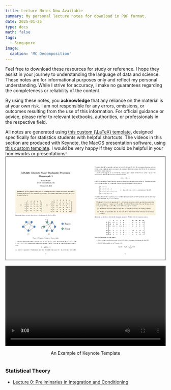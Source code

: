 ```yaml
---
title: Lecture Notes Now Available
summary: My personal lecture notes for download in PDF format.
date: 2025-01-25
type: docs
math: false
tags:
  - Singapore
image:
  caption: 'MC Decomposition'
---
```


Feel free to download these resources for study or reference. I hope they assist in your journey to understanding the language of data and science. These notes are for informational purposes only and reflect my personal understanding. While I strive for accuracy, I make no guarantees regarding the completeness or reliability of the content. 

By using these notes, you **acknowledge** that any reliance on the material is at your own risk. I am not responsible for any errors, omissions, or outcomes resulting from the use of this information. For official guidance or advice, please refer to relevant textbooks, authorities, or professionals in the respective field.

All notes are generated using <a href="files/hw-latex.zip" target="_blank">this custom \(\LaTeX\) template</a>, designed specifically for statistics students with helpful shortcuts. The videos in this section are produced with Keynote, the MacOS presentation software, using <a href="files/NUS-keynote.key" target="_blank">this custom template</a>. I would be very happy if they could be helpful in your homeworks or presentations!
![Latex template](files/tch-notes-fig1.png)

<div style="display: flex; flex-direction: column; align-items: center; margin-bottom: 20px; width: 100%;">
  <video controls style="width: 100%;">
    <source src="../coffee-sim/images/6120-v2tut-simulation.mp4" type="video/mp4">
    Your browser does not support the video tag.
  </video>
  <p style="text-align: center; width: 100%;">An Example of Keynote Template</p>
</div>

<!-- ### Machine Learning Methods

- <a href="/notes/ml-pca.pdf" target="_blank">Lecture 1: Principal Component Analysis</a>
- <a href="/notes/ml-fa.pdf" target="_blank">Lecture 2: Factor Analysis</a>
- <a href="/notes/ml-kpca.pdf" target="_blank">Lecture 3: MDS and Kernel PCA</a>
- <a href="/notes/ml-svm.pdf" target="_blank">Lecture 4: Support Vector Machine</a> -->

### Statistical Theory

- <a href="files/st-pres.pdf" target="_blank">Lecture 0: Preliminaries in Integration and Conditioning</a>




<!-- 
[Hugo Blox Builder](https://hugoblox.com) is designed to give technical content creators a seamless experience. You can focus on the content and the Hugo Blox Builder which this template is built upon handles the rest.

**Embed videos, podcasts, code, LaTeX math, and even test students!**

On this page, you'll find some examples of the types of technical content that can be rendered with Hugo Blox.

## Video

Teach your course by sharing videos with your students. Choose from one of the following approaches:

{{< youtube D2vj0WcvH5c >}}

**Youtube**:

    {{</* youtube w7Ft2ymGmfc */>}}

**Bilibili**:

    {{</* bilibili id="BV1WV4y1r7DF" */>}}

**Video file**

Videos may be added to a page by either placing them in your `assets/media/` media library or in your [page's folder](https://gohugo.io/content-management/page-bundles/), and then embedding them with the _video_ shortcode:

    {{</* video src="my_video.mp4" controls="yes" */>}}

## Podcast

You can add a podcast or music to a page by placing the MP3 file in the page's folder or the media library folder and then embedding the audio on your page with the _audio_ shortcode:

    {{</* audio src="ambient-piano.mp3" */>}}

Try it out:

{{< audio src="ambient-piano.mp3" >}}

## Test students

Provide a simple yet fun self-assessment by revealing the solutions to challenges with the `spoiler` shortcode:

```markdown
{{</* spoiler text="👉 Click to view the solution" */>}}
You found me!
{{</* /spoiler */>}}
```

renders as

{{< spoiler text="👉 Click to view the solution" >}} You found me 🎉 {{< /spoiler >}}

## Math

Hugo Blox Builder supports a Markdown extension for $\LaTeX$ math. You can enable this feature by toggling the `math` option in your `config/_default/params.yaml` file.

To render _inline_ or _block_ math, wrap your LaTeX math with `{{</* math */>}}$...${{</* /math */>}}` or `{{</* math */>}}$$...$${{</* /math */>}}`, respectively.

{{% callout note %}}
We wrap the LaTeX math in the Hugo Blox _math_ shortcode to prevent Hugo rendering our math as Markdown.
{{% /callout %}}

Example **math block**:

```latex
{{</* math */>}}
$$
\gamma_{n} = \frac{ \left | \left (\mathbf x_{n} - \mathbf x_{n-1} \right )^T \left [\nabla F (\mathbf x_{n}) - \nabla F (\mathbf x_{n-1}) \right ] \right |}{\left \|\nabla F(\mathbf{x}_{n}) - \nabla F(\mathbf{x}_{n-1}) \right \|^2}
$$
{{</* /math */>}}
```

renders as

{{< math >}}
$$\gamma_{n} = \frac{ \left | \left (\mathbf x_{n} - \mathbf x_{n-1} \right )^T \left [\nabla F (\mathbf x_{n}) - \nabla F (\mathbf x_{n-1}) \right ] \right |}{\left \|\nabla F(\mathbf{x}_{n}) - \nabla F(\mathbf{x}_{n-1}) \right \|^2}$$
{{< /math >}}

Example **inline math** `{{</* math */>}}$\nabla F(\mathbf{x}_{n})${{</* /math */>}}` renders as {{< math >}}$\nabla F(\mathbf{x}_{n})${{< /math >}}.

Example **multi-line math** using the math linebreak (`\\`):

```latex
{{</* math */>}}
$$f(k;p_{0}^{*}) = \begin{cases}p_{0}^{*} & \text{if }k=1, \\
1-p_{0}^{*} & \text{if }k=0.\end{cases}$$
{{</* /math */>}}
```

renders as

{{< math >}}

$$
f(k;p_{0}^{*}) = \begin{cases}p_{0}^{*} & \text{if }k=1, \\
1-p_{0}^{*} & \text{if }k=0.\end{cases}
$$

{{< /math >}}

## Code

Hugo Blox Builder utilises Hugo's Markdown extension for highlighting code syntax. The code theme can be selected in the `config/_default/params.yaml` file.


    ```python
    import pandas as pd
    data = pd.read_csv("data.csv")
    data.head()
    ```

renders as

```python
import pandas as pd
data = pd.read_csv("data.csv")
data.head()
```

## Inline Images

```go
{{</* icon name="python" */>}} Python
```

renders as

{{< icon name="python" >}} Python

## Did you find this page helpful? Consider sharing it 🙌 -->
